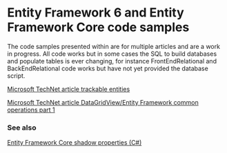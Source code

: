 # Entity Framework 6 and Entity Framework Core code samples

The code samples presented within are for multiple articles and are a work in progress. All code works but in some cases the SQL to build databases and populate tables is ever changing, for instance FrontEndRelational and BackEndRelational code works but have not yet provided the database script.

[Microsoft TechNet article trackable entities](https://social.technet.microsoft.com/wiki/contents/articles/53698.entity-framework-trackable-entities-vb-net.aspx)

[Microsoft TechNet article DataGridView/Entity Framework common operations part 1](https://social.technet.microsoft.com/wiki/contents/articles/53804.datagridviewentity-framework-common-operations-part-1.aspx)


### See also

[Entity Framework Core shadow properties (C#)](https://social.technet.microsoft.com/wiki/contents/articles/53662.entity-framework-core-shadow-properties-c.aspx)